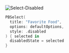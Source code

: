![Select-Disabled](https://github.com/powerhome/playbook-swift/assets/112719604/daad1091-dbfe-4c7f-8a23-2da5ae490f70)

```swift
PBSelect(
  title: "Favorite Food",
  options: defaultOptions,
  style: .disabled
) { selected in
  disabledState = selected
}
```
